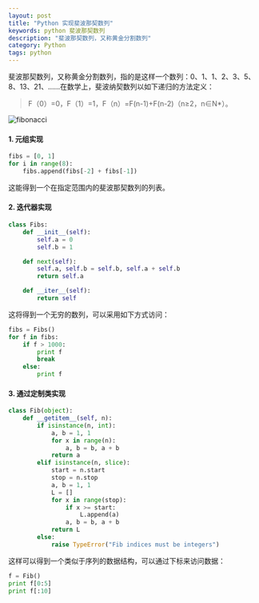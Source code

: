 ```yaml
---
layout: post
title: "Python 实现斐波那契数列"
keywords: python 斐波那契数列
description: "斐波那契数列，又称黄金分割数列"
category: Python
tags: python
---
```


斐波那契数列，又称黄金分割数列，指的是这样一个数列：0、1、1、2、3、5、8、13、21、……在数学上，斐波纳契数列以如下递归的方法定义：

> F（0）=0，F（1）=1，F（n）=F(n-1)+F(n-2)（n≥2，n∈N*）。

![fibonacci](http://static.konghy.cn/xlwb/imgs/wx2/mw690/c3c88275gw1f3rqlz6b76j20ma0dtaei.jpg)

#### 1. 元组实现

```python
fibs = [0, 1]
for i in range(8):
    fibs.append(fibs[-2] + fibs[-1])
```

这能得到一个在指定范围内的斐波那契数列的列表。

#### 2. 迭代器实现

```python
class Fibs:
    def __init__(self):
        self.a = 0
        self.b = 1

    def next(self):
        self.a, self.b = self.b, self.a + self.b
        return self.a

    def __iter__(self):
        return self
```

这将得到一个无穷的数列，可以采用如下方式访问：

```python
fibs = Fibs()
for f in fibs:
    if f > 1000:
        print f
        break
    else:
        print f
```

#### 3. 通过定制类实现

```python
class Fib(object):
    def __getitem__(self, n):
        if isinstance(n, int):
            a, b = 1, 1
            for x in range(n):
                a, b = b, a + b
            return a
        elif isinstance(n, slice):
            start = n.start
            stop = n.stop
            a, b = 1, 1
            L = []
            for x in range(stop):
                if x >= start:
                    L.append(a)
                a, b = b, a + b
            return L
        else:
            raise TypeError("Fib indices must be integers")
```

这样可以得到一个类似于序列的数据结构，可以通过下标来访问数据：

```python
f = Fib()
print f[0:5]
print f[:10]
```
